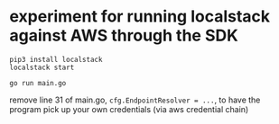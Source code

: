 # experiment for running localstack against AWS through the SDK


```
pip3 install localstack
localstack start
```

```
go run main.go
```

remove line 31 of main.go, `cfg.EndpointResolver = ...`, to have the program pick up your own credentials (via aws credential chain)
